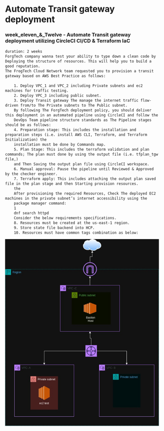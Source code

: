 # Automate Transit gateway deployment

### week_eleven_&_Twelve - Automate Transit gateway deployment utilizing CircleCI CI/CD & Terraform IaC
    duration: 2 weeks
    ForgTech company wanna test your ability to type down a clean code by Deploying the structure of resources. This will help you to build a
    good reputation.
    The FrogTech Cloud Network team requested you to provision a transit gateway based on AWS Best Practice as follows:

        1. Deploy VPC_1 and VPC_2 including Private subnets and ec2 machines for traffic testing.
        2. Deploy VPC_3 including public subnet.
        3. Deploy Transit gateway The manage the internet traffic flow-driven from/to The Private subnets to The Public subnet.
        By following The ForgTech deployment policy, you should deliver this deployment in an automated pipeline using CircleCI and follow the
        DevOps Team pipeline structure standards as The Pipeline stages should be as follows:
        4. Preparation stage: This includes the installation and preparation steps (i.e. install AWS CLI, Terraform, and Terraform Initialization) the
        installation must be done by Commands map.
        5. Plan Stage: This includes the terraform validation and plan commands; The plan must done by using the output file (i.e. tfplan_tgw file,)
        and Then Saving the output plan file using CircleCI workspace.
        6. Manual approval: Pause the pipeline until Reviewed & Approved by the checker engineer.
        7. Terraform apply: This includes attaching the output plan saved file in the plan stage and then Starting provision resources.
        the
        After provisioning the required Resources, Check The deployed EC2 machines in the private subnet’s internet accessibility using the
        package manager command:
        1
        dnf search httpd
        Consider the below requirements specifications.
        8. Resources must be created at the us-east-1 region.
        9. Store state file backend into HCP.
        10. Resources must have common tags combination as below:
        
        
![alt text](<TG between 3VPCs (1).jpg>)